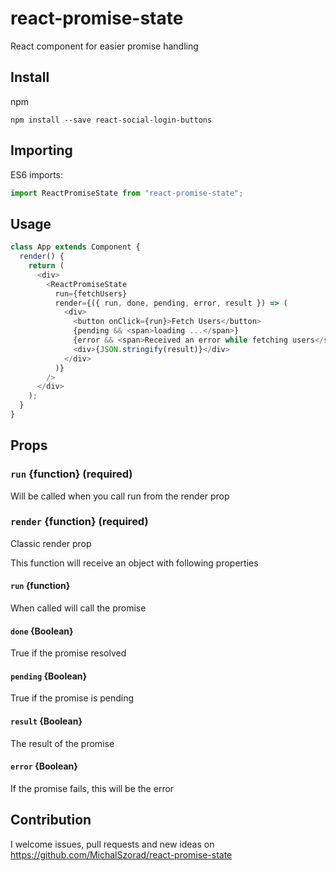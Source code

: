 # react-promise-state

React component for easier promise handling

## Install

npm

```
npm install --save react-social-login-buttons
```

## Importing

ES6 imports:

```js
import ReactPromiseState from "react-promise-state";
```

## Usage

```js
class App extends Component {
  render() {
    return (
      <div>
        <ReactPromiseState
          run={fetchUsers}
          render={({ run, done, pending, error, result }) => (
            <div>
              <button onClick={run}>Fetch Users</button>
              {pending && <span>loading ...</span>}
              {error && <span>Received an error while fetching users</span>}
              <div>{JSON.stringify(result)}</div>
            </div>
          )}
        />
      </div>
    );
  }
}
```

## Props

### `run` {function} (required)
Will be called when you call run from the render prop

### `render` {function} (required)
Classic render prop

This function will receive an object with following properties

#### `run` {function}
When called will call the promise

#### `done` {Boolean}
True if the promise resolved

#### `pending` {Boolean}
True if the promise is pending

#### `result` {Boolean}
The result of the promise

#### `error` {Boolean}
If the promise fails, this will be the error


## Contribution

I welcome issues, pull requests and new ideas on https://github.com/MichalSzorad/react-promise-state